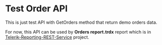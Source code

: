 # Test Order API
This is just test API with GetOrders method that return demo orders data. 

For now, this API can be used by **Orders report.trdx** report which is in [Telerik-Reporting-REST-Service](https://github.com/Tursunkhuja/Telerik-Reporting-REST-Service) project.
